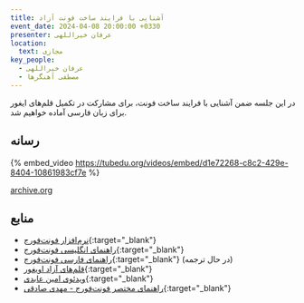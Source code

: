 ```yaml
---
title: آشنایی با فرایند ساخت فونت آزاد
event_date: 2024-04-08 20:00:00 +0330
presenter: عرفان خیراللهی
location:
  text: مجازی
key_people:
  - عرفان خیراللهی
  - مصطفی آهنگرها
---
```


در این جلسه ضمن آشنایی با فرایند ساخت فونت،
برای مشارکت در تکمیل قلم‌های ایغور برای زبان فارسی آماده خواهیم شد.

## رسانه

{% embed_video https://tubedu.org/videos/embed/d1e72268-c8c2-429e-8404-10861983cf7e %}

[archive.org](https://archive.org/embed/dona-02)


## منابع
- [نرم‌افزار فونت‌فورج](https://fontforge.org){:target="_blank"}
- [راهنمای انگلیسی فونت‌فورج](http://designwithfontforge.com){:target="_blank"}
- [راهنمای فارسی فونت‌فورج](https://github.com/ahangarha/designwithfontforge.com/tree/add-persian-translation/fa-IR){:target="_blank"} (در حال ترجمه)
- [قلم‌های آزاد اویغور](https://www.ukij.org/fonts/){:target="_blank"}
- [ویدئوی امین عابدی](https://www.youtube.com/watch?v=EcGGR0b4dMY){:target="_blank"}
- [راهنمای مختصر فونت‌فورج - مهدی صادقی](https://mehdix.ir/fontforge.html){:target="_blank"}
